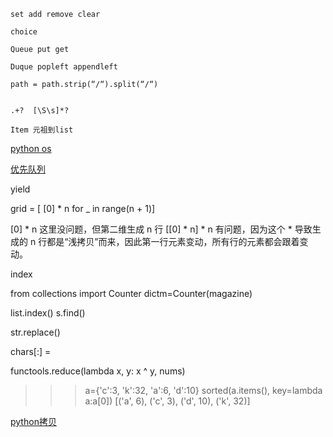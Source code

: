     set add remove clear

    choice

    Queue put get

    Duque popleft appendleft

    path = path.strip(“/“).split(“/“)


    .+?  [\S\s]*?

    Item 元祖到list

[python os](https://www.runoob.com/python/os-file-methods.html)

[优先队列](https://leetcode-cn.com/problems/merge-k-sorted-lists/solution/)

yield

grid = [ [0] * n for _ in range(n + 1)]

[0] * n 这里没问题，但第二维生成 n 行 [[0] * n] * n 有问题，因为这个 * 导致生成的 n 行都是“浅拷贝”而来，因此第一行元素变动，所有行的元素都会跟着变动。

index

from collections import Counter
dictm=Counter(magazine)

list.index()
s.find()

str.replace()

chars[:] = 

functools.reduce(lambda x, y: x ^ y, nums)

>>> a={'c':3, 'k':32, 'a':6, 'd':10}
>>> sorted(a.items(), key=lambda a:a[0])
[('a', 6), ('c', 3), ('d', 10), ('k', 32)]

[python拷贝](https://draapho.github.io/2016/11/21/1618-python-variable/)